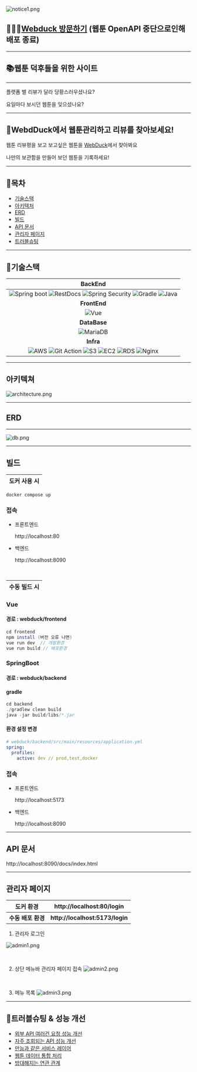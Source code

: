 ![notice1.png](img/notice1.png)

## 🧑🏻‍💻<a href="https://webduck.info">Webduck 방문하기</a> (웹툰 OpenAPI 중단으로인해 배포 종료)

---

## 📚웹툰 덕후들을 위한 사이트

--- 
플랫폼 별 리뷰가 달라 당황스러우셨나요?

요일마다 보시던 웹툰을 잊으셨나요?

---

## 🥸WebdDuck에서 웹툰관리하고 리뷰를 찾아보세요!
웹툰 리뷰평을 보고 보고싶은 웹툰을 <a href="https://webduck.info">WebDuck</a>에서 찾아봐요

나만의 보관함을 만들어 보던 웹툰을 기록하세요!

---

## 📝목차

- [기술스택](#기술스택)
- [아키텍처](#아키텍쳐)
- [ERD](#erd)
- [빌드](#빌드)
- [API 문서](#api-문서)
- [관리자 페이지](#관리자-페이지)
- [트러블슈팅](#📌트러블슈팅--성능-개선)

---

## 🔧기술스택


|                                                                                                                                                                                                                                                                           **BackEnd**                                                                                                                                                                                                                                                                           |         
|:---------------------------------------------------------------------------------------------------------------------------------------------------------------------------------------------------------------------------------------------------------------------------------------------------------------------------------------------------------------------------------------------------------------------------------------------------------------------------------------------------------------------------------------------------------------:| 
| ![Spring boot](https://img.shields.io/badge/SpringBoot-6DB33F?style=flat-square&logo=SpringBoot&logoColor=white) ![RestDocs](https://img.shields.io/badge/RestDocs-ff?style=flat-square&logo=SpringBoot&logoColor=white) ![Spring Security](https://img.shields.io/badge/SpringSecurity-6DB33F?style=flat-square&logo=SpringSecurity&logoColor=white) ![Gradle](https://img.shields.io/badge/Gradle-white?style=flat-square&logo=gradle&color=02303A) ![Java](https://img.shields.io/badge/Java-ED8B00?style=flat-square&logo=java&logoColor=white)
|                                                                                                                                                                                                                                                                          **FrontEnd**                                                                                                                                                                                                                                                                           
|                                                                                                                                                                                                                             ![Vue](https://img.shields.io/badge/Vue.js-35495E?style=flat-the-badge&logo=vuedotjs&logoColor=4FC08D)                                                                                                                                                                                                                              
|                                                                                                                                                                                                                                                                          **DataBase**                                                                                                                                                                                                                                                                           
|                                                                                                                                                                                                                         ![MariaDB](https://img.shields.io/badge/MariaDB-003545?style=flat-the-badge&logo=mariadb&logoColor=white)                                                                                                                                                                                                                              
|                                                                                                                                                                                                                                                                            **Infra**                                                                                                                                                                                                                                                                            |
| ![AWS](https://img.shields.io/badge/AWS-232F3E?style=flat-square&logo=AmazonAWS&logoColor=white) ![Git Action](https://img.shields.io/badge/GitAction-2088FF?style=flat-square&logo=GithubActions&logoColor=white) ![S3](https://img.shields.io/badge/S3-569A31?style=flat-square&logo=AmazonS3&logoColor=white) ![EC2](https://img.shields.io/badge/EC2-orange?style=flat-square&logo=AmazonAWS&logoColor=white) ![RDS](https://img.shields.io/badge/RDS-1E90FF?style=flat-square&logo=AmazonAWS&logoColor=white) ![Nginx](https://img.shields.io/badge/Nginx-009639?style=flat-square&logo=Nginx&logoColor=white)
---


## 아키텍쳐
![architecture.png](img/architecture.png)

---


## ERD

---
![db.png](img/db.png)

---

## 빌드

| **도커 사용 시** |
|:-----------:|
```
docker compose up
```
### 접속
- 프론트엔드

    http://localhost:80

- 백엔드

    http://localhost:8090



<br/>

| **수동 빌드 시** |
|:-----------:|
### Vue
#### 경로 : webduck/frontend

```java
cd frontend
npm install (버전 오류 나면)
vue run dev  // 개발환경
vue run build // 배포환경
```
### SpringBoot
#### 경로 : webduck/backend

#### gradle
```java
cd backend
./gradlew clean build
java -jar build/libs/*.jar
```

#### 환경 설정 변경
```yaml
# webduck/backend/src/main/resources/application.yml
spring:
  profiles:
    active: dev // prod,test,docker

```

### 접속
- 프론트엔드

  http://localhost:5173

- 백엔드

  http://localhost:8090

---

## API 문서
http://localhost:8090/docs/index.html

---

## 관리자 페이지



|  **도커 환경**   |  **http://localhost:80/login**  |
|:------------:|:-------------------------------:|
| **수동 배포 환경** | **http://localhost:5173/login** |

1. 관리자 로그인

![admin1.png](img/admin1.png)

<br/>


2. 상단 메뉴바 관리자 페이지 접속
![admin2.png](img/admin2.png)

<br/>

3. 메뉴 목록
![admin3.png](img/admin3.png)

---
## 📌트러블슈팅 & 성능 개선
- [외부 API 여러건 요청 성능 개선](https://velog.io/@minu1117/%EC%86%8D%EB%8F%84%EA%B0%80-%EB%8A%90%EB%A6%B0-%EC%99%B8%EB%B6%80-API-%EA%B0%9C%EC%84%A0%EA%B8%B0-1-Multi-Thread)
- [자주 조회되는 API 성능 개선](https://velog.io/@minu1117/Ehcache-%EB%A5%BC-%EC%9D%B4%EC%9A%A9%ED%95%9C-%EC%84%B1%EB%8A%A5-%EA%B0%9C%EC%84%A0ngrinder-%EB%AA%A8%EB%8B%88%ED%84%B0%EB%A7%81)
- [만능과 같은 서비스 레이어](backend/troubleshooting%20/서비스_레이어.md)
- [웹툰 데이터 통합 처리](backend/troubleshooting%20/웹툰_데이터_통합처리.md)
- [방대해지는 연관 관계](backend/troubleshooting%20/연관관계.md)
